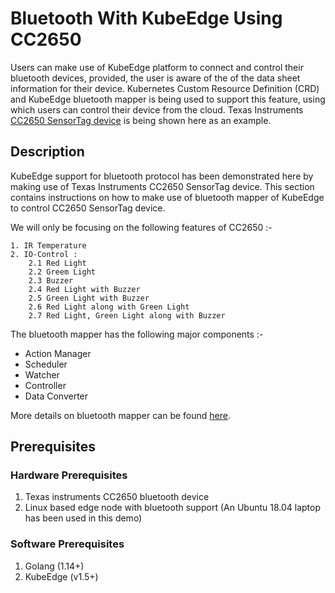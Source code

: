 # Bluetooth With KubeEdge Using CC2650


Users can make use of KubeEdge platform to connect and control their bluetooth devices, provided, the user is aware of the of the data sheet information for their device.
Kubernetes Custom Resource Definition (CRD) and KubeEdge bluetooth mapper is being used to support this feature, using which users can control their device from the cloud. Texas Instruments [CC2650 SensorTag device](http://processors.wiki.ti.com/index.php/CC2650_SensorTag_User%27s_Guide) is being shown here as an example.


## Description

KubeEdge support for bluetooth protocol has been demonstrated here by making use of Texas Instruments CC2650 SensorTag device.
This section contains instructions on how to make use of bluetooth mapper of KubeEdge to control CC2650 SensorTag device.

  We will only be focusing on the following features of CC2650 :-

  ```shell
  1. IR Temperature
  2. IO-Control :
      2.1 Red Light
      2.2 Greem Light
      2.3 Buzzer
      2.4 Red Light with Buzzer
      2.5 Green Light with Buzzer
      2.6 Red Light along with Green Light
      2.7 Red Light, Green Light along with Buzzer

  ```

  The bluetooth mapper has the following major components :-
   - Action Manager
   - Scheduler
   - Watcher
   - Controller
   - Data Converter

  More details on bluetooth mapper can be found [here](https://github.com/kubeedge/kubeedge/blob/master/docs/mappers/bluetooth_mapper.md#bluetooth-mapper).


## Prerequisites

### Hardware Prerequisites

1. Texas instruments CC2650 bluetooth device
2. Linux based edge node with bluetooth support  (An Ubuntu 18.04 laptop has been used in this demo)

### Software Prerequisites

1. Golang (1.14+)
2. KubeEdge (v1.5+)